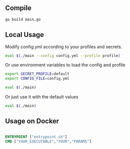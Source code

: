 ## Compile
```bash
go build main.go
```



## Local Usage

Modify config.yml according to your profiles and secrets.

```bash
eval $(./main --config config.yml --profile profile)

```

Or use environment variables to load the config and profile

```bash
export SECRET_PROFILE=default
export CONFIG_FILE=config.yml

eval $(./main)

```

Or just use it with the default values

```bash
eval $(./main)

```

## Usage on Docker

```dockerfile

ENTRYPOINT ["entrypoint.sh"]
CMD ["YOUR_EXECUTABLE","YOUR","PARAMS"]

```